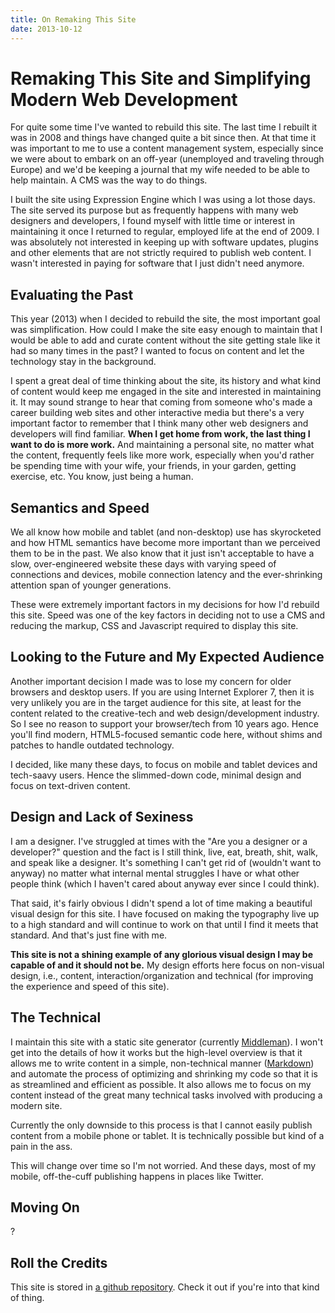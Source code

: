 ```yaml
---
title: On Remaking This Site
date: 2013-10-12
---
```


# Remaking This Site and Simplifying Modern Web Development

For quite some time I've wanted to rebuild this site. The last time I rebuilt it was in 2008 and things have changed quite a bit since then. At that time it was important to me to use a content management system, especially since we were about to embark on an off-year (unemployed and traveling through Europe) and we'd be keeping a journal that my wife needed to be able to help maintain. A CMS was the way to do things.

I built the site using Expression Engine which I was using a lot those days. The site served its purpose but as frequently happens with many web designers and developers, I found myself with little time or interest in maintaining it once I returned to regular, employed life at the end of 2009. I was absolutely not interested in keeping up with software updates, plugins and other elements that are not strictly required to publish web content. I wasn't interested in paying for software that I just didn't need anymore.


## Evaluating the Past

This year (2013) when I decided to rebuild the site, the most important goal was simplification. How could I make the site easy enough to maintain that I would be able to add and curate content without the site getting stale like it had so many times in the past? I wanted to focus on content and let the technology stay in the background.

I spent a great deal of time thinking about the site, its history and what kind of content would keep me engaged in the site and interested in maintaining it. It may sound strange to hear that coming from someone who's made a career building web sites and other interactive media but there's a very important factor to remember that I think many other web designers and developers will find familiar. **When I get home from work, the last thing I want to do is more work.** And maintaining a personal site, no matter what the content, frequently feels like more work, especially when you'd rather be spending time with your wife, your friends, in your garden, getting exercise, etc. You know, just being a human.


## Semantics and Speed

We all know how mobile and tablet (and non-desktop) use has skyrocketed and how HTML semantics have become more important than we perceived them to be in the past. We also know that it just isn't acceptable to have a slow, over-engineered website these days with varying speed of connections and devices, mobile connection latency and the ever-shrinking attention span of younger generations.

These were extremely important factors in my decisions for how I'd rebuild this site. Speed was one of the key factors in deciding not to use a CMS and reducing the markup, CSS and Javascript required to display this site.

## Looking to the Future and My Expected Audience

Another important decision I made was to lose my concern for older browsers and desktop users. If you are using Internet Explorer 7, then it is very unlikely you are in the target audience for this site, at least for the content related to the creative-tech and web design/development industry. So I see no reason to support your browser/tech from 10 years ago. Hence you'll find modern, HTML5-focused semantic code here, without shims and patches to handle outdated technology.

I decided, like many these days, to focus on mobile and tablet devices and tech-saavy users. Hence the slimmed-down code, minimal design and focus on text-driven content.

## Design and Lack of Sexiness

I am a designer. I've struggled at times with the "Are you a designer or a developer?" question and the fact is I still think, live, eat, breath, shit, walk, and speak like a designer. It's something I can't get rid of (wouldn't want to anyway) no matter what internal mental struggles I have or what other people think (which I haven't cared about anyway ever since I could think).

That said, it's fairly obvious I didn't spend a lot of time making a beautiful visual design for this site. I have focused on making the typography live up to a high standard and will continue to work on that until I find it meets that standard. And that's just fine with me.

**This site is not a shining example of any glorious visual design I may be capable of and it should not be.** My design efforts here focus on non-visual design, i.e., content, interaction/organization and technical (for improving the experience and speed of this site).

## The Technical

I maintain this site with a static site generator (currently [Middleman](http://middlemanapp.com)). I won't get into the details of how it works but the high-level overview is that it allows me to write content in a simple, non-technical manner ([Markdown](http://daringfireball.net/projects/markdown/‎
)) and automate the process of optimizing and shrinking my code so that it is as streamlined and efficient as possible. It also allows me to focus on my content instead of the great many technical tasks involved with producing a modern site.

Currently the only downside to this process is that I cannot easily publish content from a mobile phone or tablet. It is technically possible but kind of a pain in the ass.

This will change over time so I'm not worried. And these days, most of my mobile, off-the-cuff publishing happens in places like Twitter.


## Moving On

?


## Roll the Credits

This site is stored in [a github repository](https://github.com/caltemose/chadzilla2013). Check it out if you're into that kind of thing.









